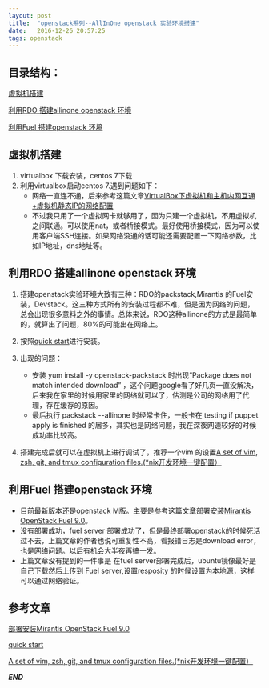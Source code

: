 ```yaml
---
layout: post
title:  "openstack系列--AllInOne openstack 实验环境搭建"
date:   2016-12-26 20:57:25
tags: openstack
---
```


## 目录结构：

[虚拟机搭建](#A)

[利用RDO 搭建allinone openstack 环境](#B)

[利用Fuel 搭建openstack 环境](#C)



<a name="A"></a>

## 虚拟机搭建



1. virtualbox 下载安装，centos 7下载
2. 利用virtualbox启动centos 7.遇到问题如下：
    - 网络一直连不通，后来参考这篇文章[VirtualBox下虚拟机和主机内网互通+虚拟机静态IP的网络配置](http://xintq.net/2014/09/05/virtualbox/)
    - 不过我只用了一个虚拟网卡就够用了，因为只建一个虚拟机，不用虚拟机之间联通。可以使用nat，或者桥接模式。最好使用桥接模式，因为可以使用客户端SSH连接。如果网络没通的话可能还需要配置一下网络参数，比如IP地址，dns地址等。
    


<a name="B"></a>

## 利用RDO 搭建allinone openstack 环境

1. 搭建openstack实验环境大致有三种：RDO的packstack,Mirantis 的Fuel安装，Devstack。这三种方式所有的安装过程都不难，但是因为网络的问题，总会出现很多意料之外的事情。总体来说，RDO这种allinone的方式是最简单的，就算出了问题，80%的可能出在网络上。
2. 按照[quick start](https://www.rdoproject.org/install/quickstart/)进行安装。
3. 出现的问题：
    - 安装 yum install -y openstack-packstack 时出现“Package does not match intended download” ，这个问题google看了好几页一直没解决，后来我在家里的时候用家里的网络就可以了，估测是公司的网络用了代理，存在缓存的原因。
    - 最后执行 packstack --allinone 时经常卡住，一般卡在 testing if puppet apply is finished 的居多，其实也是网络问题，我在深夜网速较好的时候成功率比较高。

4. 搭建完成后就可以在虚拟机上进行调试了，推荐一个vim 的设置[A set of vim, zsh, git, and tmux configuration files.(*nix开发环境一键配置）](https://github.com/int32bit/dotfiles)


<a name="C"></a>

## 利用Fuel 搭建openstack 环境

 - 目前最新版本还是openstack M版。主要是参考这篇文章[部署安装Mirantis OpenStack Fuel 9.0](http://blog.csdn.net/titan0427/article/details/51982609)。
 - 没有部署成功，fuel server 部署成功了，但是最终部署openstack的时候死活过不去，上篇文章的作者也说可重复性不高，看报错日志是download error，也是网络问题。以后有机会大半夜再搞一发。
 - 上篇文章没有提到的一件事是 在fuel server部署完成后，ubuntu镜像最好是自己下载然后上传到 Fuel server,设置resposity 的时候设置为本地源，这样可以通过网络验证。 





## 参考文章

[部署安装Mirantis OpenStack Fuel 9.0](http://blog.csdn.net/titan0427/article/details/51982609)

[quick start](https://www.rdoproject.org/install/quickstart/)


[A set of vim, zsh, git, and tmux configuration files.(*nix开发环境一键配置）](https://github.com/int32bit/dotfiles)



***END***
